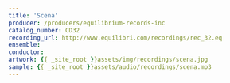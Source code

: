 ```yaml
---
title: 'Scena'
producer: /producers/equilibrium-records-inc
catalog_number: CD32
recording_url: http://www.equilibri.com/recordings/rec_32.eq
ensemble: 
conductor: 
artwork: {{ _site_root }}assets/img/recordings/scena.jpg
sample: {{ _site_root }}assets/audio/recordings/scena.mp3
---
```

